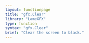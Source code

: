 ```yaml
---
layout: functionpage
title: "gfx.Clear"
library: "LameGFX"
type: function
syntax: "gfx.Clear"
brief: "Clear the screen to black."
---
```

